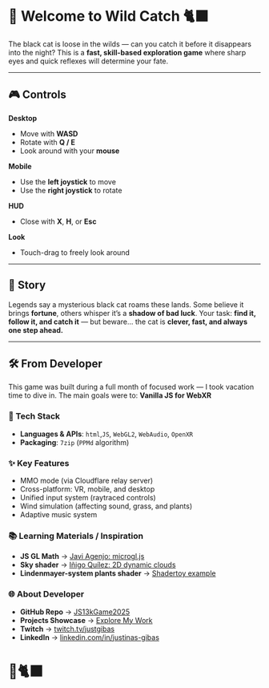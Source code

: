 # 🐾 Welcome to **Wild Catch** 🐈‍⬛

The black cat is loose in the wilds — can you catch it before it disappears into the night?
This is a **fast, skill-based exploration game** where sharp eyes and quick reflexes will determine your fate.

---
## 🎮 Controls
**Desktop**
- Move with **WASD**
- Rotate with **Q / E**
- Look around with your **mouse**

**Mobile**
- Use the **left joystick** to move
- Use the **right joystick** to rotate

**HUD**
- Close with **X**, **H**, or **Esc**

**Look**
- Touch-drag to freely look around
---
## 🌌 Story
Legends say a mysterious black cat roams these lands. 
Some believe it brings **fortune**, others whisper it’s a **shadow of bad luck**.
Your task: **find it, follow it, and catch it** — but beware...
the cat is **clever, fast, and always one step ahead.**

---
## 🛠️ From Developer

This game was built during a full month of focused work — I took vacation time to dive in.
The main goals were to:
 **Vanilla JS for WebXR**

### 🔧 Tech Stack
- **Languages & APIs**: `html`,`JS`, `WebGL2`, `WebAudio`, `OpenXR`
- **Packaging**: `7zip` (`PPMd` algorithm)

### ✨ Key Features
- MMO mode (via Cloudflare relay server)
- Cross-platform: VR, mobile, and desktop
- Unified input system (raytraced controls)
- Wind simulation (affecting sound, grass, and plants)
- Adaptive music system

### 📚 Learning Materials / Inspiration
- **JS GL Math** → [Javi Agenjo: microgl.js](https://github.com/jagenjo/jstoolbits)
- **Sky shader** → [Iñigo Quílez: 2D dynamic clouds](https://iquilezles.org/articles/dynclouds/)  
- **Lindenmayer-system plants shader** → [Shadertoy example](https://www.shadertoy.com/view/XtyGzh)

### 🌐 About Developer  
- **GitHub Repo** → [JS13kGame2025](https://github.com/JustGibas/JS13kGame2025)   
- **Projects Showcase** → [Explore My Work](https://justinas-gibas.github.io/MyFistWebsite/index1.html#work)  
- **Twitch** → [twitch.tv/justgibas](https://www.twitch.tv/justgibas)  
- **LinkedIn** → [linkedin.com/in/justinas-gibas](https://www.linkedin.com/in/justinas-gibas)
# 🐾🐈‍⬛